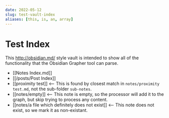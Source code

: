 ```yaml
---
date: 2022-05-12
slug: test-vault-index
aliases: [this, is, an, array]
---
```


# Test Index

This http://obsidian.md/ style vault is intended to show all of the functionality that the Obsidian Grapher tool can parse.

- [[Notes Index.md]]
- [[/posts/Post Index]]
- [[proximity test]] <-- This is found by closest match in `notes/proximity test.md`, not the sub-folder `sub-notes`.
- [[notes/empty]] <-- This note is empty, so the processor will add it to the graph, but skip trying to process any content.
- [[notes/a file which definitely does not exist]] <-- This note does not exist, so we mark it as non-existant.
